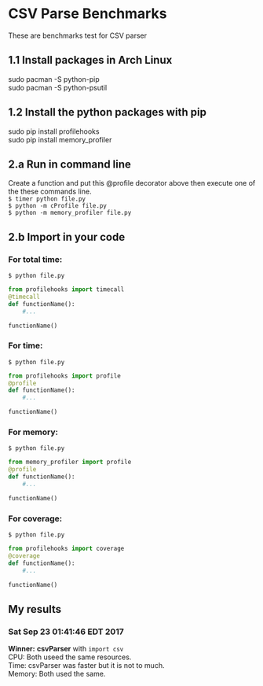 # CSV Parse Benchmarks
These are benchmarks test for CSV parser

## 1.1 Install packages in Arch Linux
sudo pacman -S python-pip<br>
sudo pacman -S python-psutil<br>

## 1.2 Install the python packages with pip
sudo pip install profilehooks<br>
sudo pip install memory_profiler<br>

## 2.a Run in command line
Create a function and put this @profile decorator above then execute
one of the these commands line.<br>
`$ timer python file.py`<br>
`$ python -m cProfile file.py`<br>
`$ python -m memory_profiler file.py`<br>

## 2.b Import in your code

### For total time:
`$ python file.py`<br>
```python
from profilehooks import timecall
@timecall
def functionName():
	#...

functionName()
```

### For time:
`$ python file.py`<br>
```python
from profilehooks import profile
@profile
def functionName():
	#...

functionName()
```

### For memory:
`$ python file.py`<br>
```python
from memory_profiler import profile
@profile
def functionName():
	#...

functionName()
```

### For coverage:
`$ python file.py`<br>
```python
from profilehooks import coverage
@coverage
def functionName():
	#...

functionName()
```

## My results

### Sat Sep 23 01:41:46 EDT 2017
__Winner:__ __csvParser__ with `import csv`<br>
CPU: Both useed the same resources.<br>
Time: csvParser was faster but it is not to much.<br>
Memory: Both used the same.

